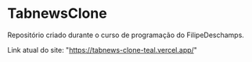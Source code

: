 # TabnewsClone

Repositório criado durante o curso de programação do FilipeDeschamps.

Link atual do site: "https://tabnews-clone-teal.vercel.app/"
